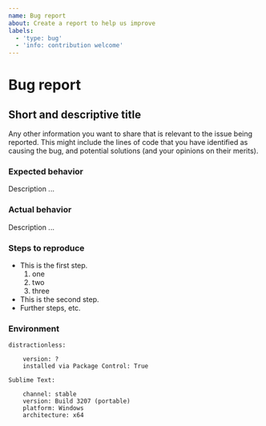 ```yaml
---
name: Bug report
about: Create a report to help us improve
labels:
  - 'type: bug'
  - 'info: contribution welcome'
---
```


# Bug report

## Short and descriptive title

Any other information you want to share that is relevant to the issue being reported.
This might include the lines of code that you have identified as causing the bug,
and potential solutions (and your opinions on their merits).

### Expected behavior

Description ...

### Actual behavior

Description ...

### Steps to reproduce

* This is the first step.
  1. one
  2. two
  3. three
* This is the second step.
* Further steps, etc.

### Environment

```text
distractionless:

    version: ?
    installed via Package Control: True

Sublime Text:

    channel: stable
    version: Build 3207 (portable)
    platform: Windows
    architecture: x64
```
